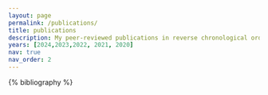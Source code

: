 ```yaml
---
layout: page
permalink: /publications/
title: publications
description: My peer-reviewed publications in reverse chronological order. 
years: [2024,2023,2022, 2021, 2020]
nav: true
nav_order: 2
---
```


<!-- _pages/publications.md -->
<div class="publications">

{% bibliography %}

</div>
